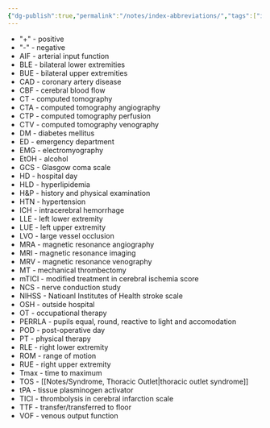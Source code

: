 ```yaml
---
{"dg-publish":true,"permalink":"/notes/index-abbreviations/","tags":["index"],"created":"2023-05-12T22:05:52.000-05:00","updated":"2023-05-24T05:14:47.050-05:00"}
---
```



- "+" - positive
- "-" - negative
- AIF - arterial input function
- BLE - bilateral lower extremities
- BUE - bilateral upper extremities
- CAD - coronary artery disease
- CBF - cerebral blood flow
- CT - computed tomography
- CTA - computed tomography angiography
- CTP - computed tomography perfusion
- CTV - computed tomography venography
- DM - diabetes mellitus
- ED - emergency department
- EMG - electromyography
- EtOH - alcohol
- GCS - Glasgow coma scale
- HD - hospital day
- HLD - hyperlipidemia
- H&P - history and physical examination
- HTN - hypertension
- ICH - intracerebral hemorrhage
- LLE - left lower extremity
- LUE - left upper extremity
- LVO - large vessel occlusion
- MRA - magnetic resonance angiography
- MRI - magnetic resonance imaging
- MRV - magnetic resonance venography
- MT - mechanical thrombectomy
- mTICI - modified treatment in cerebral ischemia score
- NCS - nerve conduction study
- NIHSS - Natioanl Institutes of Health stroke scale
- OSH - outside hospital
- OT - occupational therapy
- PERRLA - pupils equal, round, reactive to light and accomodation
- POD - post-operative day
- PT - physical therapy
- RLE - right lower extremity
- ROM - range of motion
- RUE - right upper extremity
- Tmax - time to maximum
- TOS - [[Notes/Syndrome, Thoracic Outlet\|thoracic outlet syndrome]]
- tPA - tissue plasminogen activator
- TICI - thrombolysis in cerebral infarction scale
- TTF - transfer/transferred to floor
- VOF - venous output function
